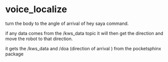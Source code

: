 # voice_localize 

turn the body to the angle of arrival of hey saya command.

if any data comes from the /kws_data topic it will then get the direction and move the robot to that direction.

it gets the /kws_data and /doa (direction of arrival ) from the pocketsphinx package
